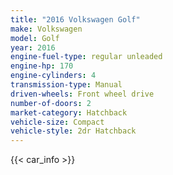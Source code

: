 ```yaml
---
title: "2016 Volkswagen Golf"
make: Volkswagen
model: Golf
year: 2016
engine-fuel-type: regular unleaded
engine-hp: 170
engine-cylinders: 4
transmission-type: Manual
driven-wheels: Front wheel drive
number-of-doors: 2
market-category: Hatchback
vehicle-size: Compact
vehicle-style: 2dr Hatchback
---
```


{{< car_info >}}
